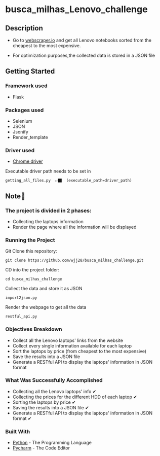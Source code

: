 # busca_milhas_Lenovo_challenge


## Description

* Go to [webscraper.io](https://webscraper.io/test-sites/e-commerce/allinone/) and get all Lenovo notebooks sorted from the cheapest to the most expensive.

* For optimization purposes,the collected data is stored in a JSON file


## Getting Started

### Framework used
* Flask

 ### Packages used
 * Selenium
 * JSON
 * Jsonify
 * Render_template
 
  ### Driver used
 * [Chrome driver](https://chromedriver.chromium.org/downloads)
 
 Executable driver path needs to be set in
 ```
getting_all_files.py  👉🏿  (executable_path=driver_path)
``` 

 

## Note📝
### The project is divided in 2 phases: 
* Collecting the laptops information
* Render the page where all the information will be displayed

### Running the Project

Git Clone this repository:

```
git clone https://github.com/wjj28/busca_milhas_challenge.git
```

CD into the project folder:

```
cd busca_milhas_challenge
```

Collect the data and store it as JSON
```
import2json.py
```

Render the webpage to get all the data
```
restful_api.py
```


### Objectives Breakdown
* Collect all the Lenovo laptops' links from the website
* Collect every single information available for each laptop
* Sort the laptops by price (from cheapest to the most expensive)
* Save the results into a JSON file 
* Generate a RESTful API to display the laptops' information in JSON format


### What Was Successfully Accomplished
* Collecting all the Lenovo laptops' info ✔
* Collecting the prices for the different HDD of each laptop ✔
* Sorting the laptops by price ✔
* Saving the results into a JSON file ✔
* Generate a RESTful API to display the laptops' information in JSON format ✔

### Built With

* [Python](https://www.python.org/) - The Programming Language
* [Pycharm](https://www.jetbrains.com/pycharm/) - The Code Editor



